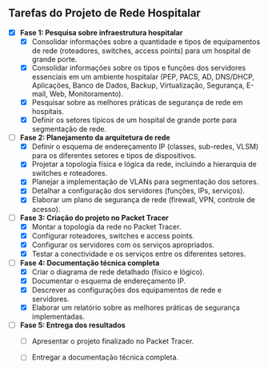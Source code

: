 ## Tarefas do Projeto de Rede Hospitalar

- [x] **Fase 1: Pesquisa sobre infraestrutura hospitalar**
  - [x] Consolidar informações sobre a quantidade e tipos de equipamentos de rede (roteadores, switches, access points) para um hospital de grande porte.
  - [x] Consolidar informações sobre os tipos e funções dos servidores essenciais em um ambiente hospitalar (PEP, PACS, AD, DNS/DHCP, Aplicações, Banco de Dados, Backup, Virtualização, Segurança, E-mail, Web, Monitoramento).
  - [x] Pesquisar sobre as melhores práticas de segurança de rede em hospitais.
  - [x] Definir os setores típicos de um hospital de grande porte para segmentação de rede.

- [ ] **Fase 2: Planejamento da arquitetura de rede**
  - [x] Definir o esquema de endereçamento IP (classes, sub-redes, VLSM) para os diferentes setores e tipos de dispositivos.
  - [x] Projetar a topologia física e lógica da rede, incluindo a hierarquia de switches e roteadores.
  - [x] Planejar a implementação de VLANs para segmentação dos setores.
  - [x] Detalhar a configuração dos servidores (funções, IPs, serviços).
  - [x] Elaborar um plano de segurança de rede (firewall, VPN, controle de acesso).

- [ ] **Fase 3: Criação do projeto no Packet Tracer**
  - [x] Montar a topologia da rede no Packet Tracer.
  - [x] Configurar roteadores, switches e access points.
  - [x] Configurar os servidores com os serviços apropriados.
  - [x] Testar a conectividade e os serviços entre os diferentes setores.

- [ ] **Fase 4: Documentação técnica completa**
  - [x] Criar o diagrama de rede detalhado (físico e lógico).
  - [x] Documentar o esquema de endereçamento IP.
  - [x] Descrever as configurações dos equipamentos de rede e servidores.
  - [x] Elaborar um relatório sobre as melhores práticas de segurança implementadas.

- [ ] **Fase 5: Entrega dos resultados**
  - [ ] Apresentar o projeto finalizado no Packet Tracer.
  - [ ] Entregar a documentação técnica completa.

